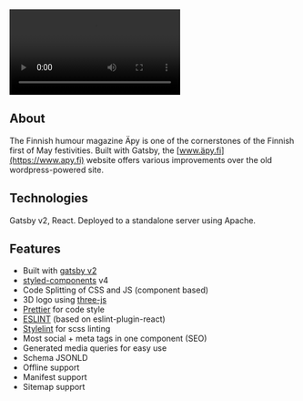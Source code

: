 <div class="markdown-video">
  <video autoplay="true" loop="true">
    <source type="video/mp4" src="videos/apy-fi.mp4"></source>
    <p>Your browser does not support the video element.</p>
  </video>
</div>

## About 
The Finnish humour magazine Äpy is one of the cornerstones of the Finnish first of May festivities. Built with Gatsby, the [www.äpy.fi](https://www.apy.fi) website offers various improvements over the old wordpress-powered site.

## Technologies
Gatsby v2, React. Deployed to a standalone server using Apache.

## Features
- Built with [gatsby v2](https://www.gatsbyjs.org/)
- [styled-components](https://www.styled-components.com/) v4
- Code Splitting of CSS and JS (component based)
- 3D logo using [three-js](https://threejs.org/)
- [Prettier](https://prettier.io/) for code style
- [ESLINT](https://eslint.org/) (based on eslint-plugin-react)
- [Stylelint](https://stylelint.io/) for scss linting
- Most social + meta tags in one component (SEO)
- Generated media queries for easy use
- Schema JSONLD
- Offline support
- Manifest support
- Sitemap support
